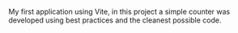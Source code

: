 My first application using Vite, in this project a simple counter was developed using best practices and the cleanest possible code.
